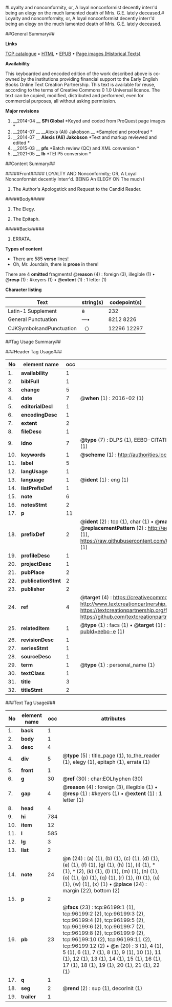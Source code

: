 #Loyalty and noncomformity, or, A loyal nonconformist decently interr'd being an elegy on the much lamented death of Mris. G.E. lately deceased.#
Loyalty and noncomformity, or, A loyal nonconformist decently interr'd being an elegy on the much lamented death of Mris. G.E. lately deceased.

##General Summary##

**Links**

[TCP catalogue](http://www.ota.ox.ac.uk/tcp/)  • 
[HTML](http://tei.it.ox.ac.uk/tcp/Texts-HTML/free/A49/A49372.html)  • 
[EPUB](http://tei.it.ox.ac.uk/tcp/Texts-EPUB/free/A49/A49372.epub) • 
[Page images (Historical Texts)](https://historicaltexts.jisc.ac.uk/eebo-12986416e)

**Availability**

This keyboarded and encoded edition of the work described above is co-owned by the
    institutions providing financial support to the Early English Books Online Text Creation
    Partnership. This text is available for reuse, according to the terms of  Creative Commons 0 1.0 Universal
    licence. The text can be copied, modified, distributed and performed, even for commercial
    purposes, all without asking permission.

**Major revisions**

1. __2014-04 __ __SPi Global__ *Keyed and coded from ProQuest page images *
1. __2014-07 __ __Alexis (Ali) Jakobson __ *Sampled and proofread *
1. __2014-07 __ __Alexis (Ali) Jakobson__ *Text and markup reviewed and edited *
1. __2015-03 __ __pfs__ *Batch review (QC) and XML conversion *
1. __2021-05 __ __lb__ *TEI P5 conversion *

##Content Summary##

#####Front#####
LOYALTY AND Nonconformity; OR, A Loyal Nonconformist decently Interr'd. BEING An ELEGY ON The much l
1. The Author's Apologetick and Request to the Candid Reader.

#####Body#####

1. The Elegy.

1. The Epitaph.

#####Back#####

1. ERRATA.

**Types of content**

  * There are 585 **verse** lines!
  * Oh, Mr. Jourdain, there is **prose** in there!

There are 4 **omitted** fragments! 
 @__reason__ (4) : foreign (3), illegible (1)  •  @__resp__ (1) : #keyers (1)  •  @__extent__ (1) : 1 letter (1)

**Character listing**


|Text|string(s)|codepoint(s)|
|---|---|---|
|Latin-1 Supplement|è|232|
|General Punctuation|—•|8212 8226|
|CJKSymbolsandPunctuation|〈〉|12296 12297|

##Tag Usage Summary##

###Header Tag Usage###

|No|element name|occ|attributes|
|---|---|---|---|
|1.|__availability__|1||
|2.|__biblFull__|1||
|3.|__change__|5||
|4.|__date__|7| @__when__ (1) : 2016-02 (1)|
|5.|__editorialDecl__|1||
|6.|__encodingDesc__|1||
|7.|__extent__|2||
|8.|__fileDesc__|1||
|9.|__idno__|7| @__type__ (7) : DLPS (1), EEBO-CITATION (1), VID (1), EEBO-PROQUEST (1), STC (2), OCLC (1)|
|10.|__keywords__|1| @__scheme__ (1) : http://authorities.loc.gov/ (1)|
|11.|__label__|5||
|12.|__langUsage__|1||
|13.|__language__|1| @__ident__ (1) : eng (1)|
|14.|__listPrefixDef__|1||
|15.|__note__|6||
|16.|__notesStmt__|2||
|17.|__p__|11||
|18.|__prefixDef__|2| @__ident__ (2) : tcp (1), char (1)  •  @__matchPattern__ (2) : ([0-9\-]+):([0-9IVX]+) (1), (.+) (1)  •  @__replacementPattern__ (2) : http://eebo.chadwyck.com/downloadtiff?vid=$1&page=$2 (1), https://raw.githubusercontent.com/textcreationpartnership/Texts/master/tcpchars.xml#$1 (1)|
|19.|__profileDesc__|1||
|20.|__projectDesc__|1||
|21.|__pubPlace__|2||
|22.|__publicationStmt__|2||
|23.|__publisher__|2||
|24.|__ref__|4| @__target__ (4) : https://creativecommons.org/publicdomain/zero/1.0/ (1), http://www.textcreationpartnership.org/docs/. (1), https://textcreationpartnership.org/faq/#faq05 (1), https://github.com/textcreationpartnership (1)|
|25.|__relatedItem__|1| @__type__ (1) : facs (1)  •  @__target__ (1) : https://data.historicaltexts.jisc.ac.uk/view?pubId=eebo-e (1)|
|26.|__revisionDesc__|1||
|27.|__seriesStmt__|1||
|28.|__sourceDesc__|1||
|29.|__term__|1| @__type__ (1) : personal_name (1)|
|30.|__textClass__|1||
|31.|__title__|3||
|32.|__titleStmt__|2||


###Text Tag Usage###

|No|element name|occ|attributes|
|---|---|---|---|
|1.|__back__|1||
|2.|__body__|1||
|3.|__desc__|4||
|4.|__div__|5| @__type__ (5) : title_page (1), to_the_reader (1), elegy (1), epitaph (1), errata (1)|
|5.|__front__|1||
|6.|__g__|30| @__ref__ (30) : char:EOLhyphen (30)|
|7.|__gap__|4| @__reason__ (4) : foreign (3), illegible (1)  •  @__resp__ (1) : #keyers (1)  •  @__extent__ (1) : 1 letter (1)|
|8.|__head__|4||
|9.|__hi__|784||
|10.|__item__|12||
|11.|__l__|585||
|12.|__lg__|3||
|13.|__list__|2||
|14.|__note__|24| @__n__ (24) : (a) (1), (b) (1), (c) (1), (d) (1), (e) (1), (f) (1), (g) (1), (h) (1), (i) (1), * (1), † (2), (k) (1), (l) (1), (m) (1), (n) (1), (o) (1), (p) (1), (q) (1), (r) (1), (t) (1), (u) (1), (w) (1), (x) (1)  •  @__place__ (24) : margin (22), bottom (2)|
|15.|__p__|2||
|16.|__pb__|23| @__facs__ (23) : tcp:96199:1 (1), tcp:96199:2 (2), tcp:96199:3 (2), tcp:96199:4 (2), tcp:96199:5 (2), tcp:96199:6 (2), tcp:96199:7 (2), tcp:96199:8 (2), tcp:96199:9 (2), tcp:96199:10 (2), tcp:96199:11 (2), tcp:96199:12 (2)  •  @__n__ (20) : 3 (1), 4 (1), 5 (1), 6 (1), 7 (1), 8 (1), 9 (1), 10 (1), 11 (1), 12 (1), 13 (1), 14 (1), 15 (1), 16 (1), 17 (1), 18 (1), 19 (1), 20 (1), 21 (1), 22 (1)|
|17.|__q__|1||
|18.|__seg__|2| @__rend__ (2) : sup (1), decorInit (1)|
|19.|__trailer__|1||
